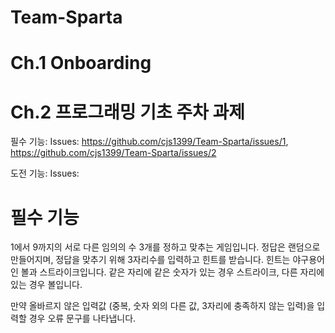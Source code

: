 # Team-Sparta

# Ch.1 Onboarding


# Ch.2 프로그래밍 기초 주차 과제

필수 기능: Issues: https://github.com/cjs1399/Team-Sparta/issues/1, https://github.com/cjs1399/Team-Sparta/issues/2

도전 기능: Issues:

# 필수 기능
1에서 9까지의 서로 다른 임의의 수 3개를 정하고 맞추는 게임입니다.
정답은 랜덤으로 만들어지며, 정답을 맞추기 위해 3자리수를 입력하고 힌트를 받습니다.
힌트는 야구용어인 볼과 스트라이크입니다.
같은 자리에 같은 숫자가 있는 경우 스트라이크, 다른 자리에 있는 경우 볼입니다.

만약 올바르지 않은 입력값 (중복, 숫자 외의 다른 값, 3자리에 충족하지 않는 입력)을 입력할 경우 오류 문구를 나타냅니다.
